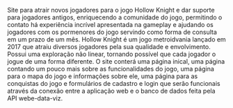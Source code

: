   Site para atrair novos jogadores para o jogo Hollow Knight e dar suporte para jogadores antigos, enriquecendo a comunidade do jogo, permitindo o contato há experiência incrível apresentada na gameplay e ajudando os jogadores com os pormenores do jogo servindo como forma de consulta em um prazo de um mês. 
  Hollow Knight é um jogo metroidvania lançado em 2017 que atraiu diversos jogadores pela sua qualidade e envolvimento. Possui uma exploração não linear, tornando possível que cada jogador o jogue de uma forma diferente.
  O site conterá uma página inical, uma página contando um pouco mais sobre as funcionalidades do jogo, uma página para o mapa do jogo e informações sobre ele, uma página para as conquistas do jogo e formulários de cadastro e login que serão funcionais através da conexão entre a aplicação web e o banco de dados feita pela API webe-data-viz.
